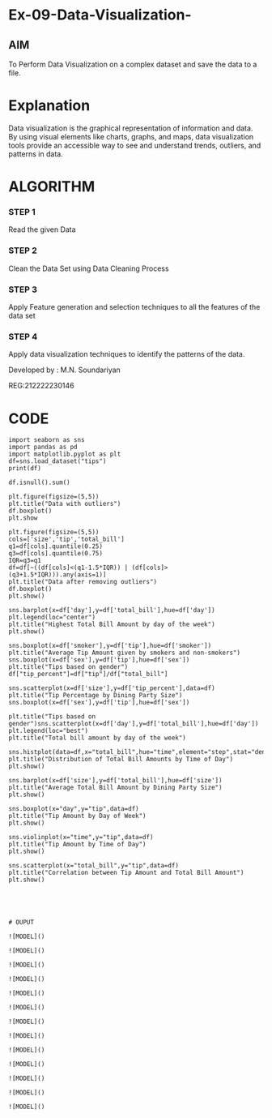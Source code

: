 # Ex-09-Data-Visualization-

## AIM
To Perform Data Visualization on a complex dataset and save the data to a file. 

# Explanation
Data visualization is the graphical representation of information and data. By using visual elements like charts, graphs, and maps, data visualization tools provide an accessible way to see and understand trends, outliers, and patterns in data.

# ALGORITHM
### STEP 1
Read the given Data
### STEP 2
Clean the Data Set using Data Cleaning Process
### STEP 3
Apply Feature generation and selection techniques to all the features of the data set
### STEP 4
Apply data visualization techniques to identify the patterns of the data.

Developed by : M.N. Soundariyan

REG:212222230146


# CODE

```
import seaborn as sns
import pandas as pd
import matplotlib.pyplot as plt
df=sns.load_dataset("tips")
print(df)

df.isnull().sum()

plt.figure(figsize=(5,5))
plt.title("Data with outliers")
df.boxplot()
plt.show

plt.figure(figsize=(5,5))
cols=['size','tip','total_bill']
q1=df[cols].quantile(0.25)
q3=df[cols].quantile(0.75)
IQR=q3=q1
df=df[~((df[cols]<(q1-1.5*IQR)) | (df[cols]>(q3+1.5*IQR))).any(axis=1)]
plt.title("Data after removing outliers")
df.boxplot()
plt.show()

sns.barplot(x=df['day'],y=df['total_bill'],hue=df['day'])
plt.legend(loc="center")
plt.title("Highest Total Bill Amount by day of the week")
plt.show()

sns.boxplot(x=df['smoker'],y=df['tip'],hue=df['smoker'])
plt.title("Average Tip Amount given by smokers and non-smokers")
sns.boxplot(x=df['sex'],y=df['tip'],hue=df['sex'])
plt.title("Tips based on gender")
df["tip_percent"]=df["tip"]/df["total_bill"]

sns.scatterplot(x=df['size'],y=df['tip_percent'],data=df)
plt.title("Tip Percentage by Dining Party Size")
sns.boxplot(x=df['sex'],y=df['tip'],hue=df['sex'])

plt.title("Tips based on gender")sns.scatterplot(x=df['day'],y=df['total_bill'],hue=df['day'])
plt.legend(loc="best")
plt.title("Total bill amount by day of the week")

sns.histplot(data=df,x="total_bill",hue="time",element="step",stat="density")
plt.title("Distribution of Total Bill Amounts by Time of Day")
plt.show()

sns.barplot(x=df['size'],y=df['total_bill'],hue=df['size'])
plt.title("Average Total Bill Amount by Dining Party Size")
plt.show()

sns.boxplot(x="day",y="tip",data=df)
plt.title("Tip Amount by Day of Week")
plt.show()

sns.violinplot(x="time",y="tip",data=df)
plt.title("Tip Amount by Time of Day")
plt.show()

sns.scatterplot(x="total_bill",y="tip",data=df)
plt.title("Correlation between Tip Amount and Total Bill Amount")
plt.show()





# OUPUT

![MODEL]()

![MODEL]()

![MODEL]()

![MODEL]()

![MODEL]()

![MODEL]()

![MODEL]()

![MODEL]()

![MODEL]()

![MODEL]()

![MODEL]()

![MODEL]()

![MODEL]()
